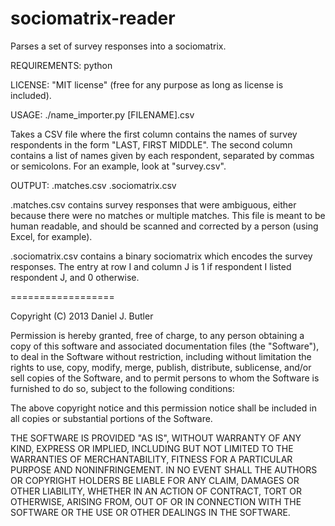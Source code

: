 sociomatrix-reader
==================

Parses a set of survey responses into a sociomatrix.

REQUIREMENTS:
python

LICENSE:
"MIT license" (free for any purpose as long as license is included).

USAGE:
./name_importer.py [FILENAME].csv

Takes a CSV file where the first column contains the names of survey respondents in the form "LAST, FIRST MIDDLE". The second column contains a list of names given by each respondent, separated by commas or semicolons. For an example, look at "survey.csv".

OUTPUT:
<FILENAME>.matches.csv
<FILENAME>.sociomatrix.csv
	
<FILENAME>.matches.csv contains survey responses that were ambiguous, either because there were no matches or multiple matches. This file is meant to be human readable, and should be scanned and corrected by a person (using Excel, for example).

<FILENAME>.sociomatrix.csv contains a binary sociomatrix which encodes the survey responses. The entry at row I and column J is 1 if respondent I listed respondent J, and 0 otherwise.
	
==================

Copyright (C) 2013 Daniel J. Butler

Permission is hereby granted, free of charge, to any person obtaining a copy of this software and associated documentation files (the "Software"), to deal in the Software without restriction, including without limitation the rights to use, copy, modify, merge, publish, distribute, sublicense, and/or sell copies of the Software, and to permit persons to whom the Software is furnished to do so, subject to the following conditions:

The above copyright notice and this permission notice shall be included in all copies or substantial portions of the Software.

THE SOFTWARE IS PROVIDED "AS IS", WITHOUT WARRANTY OF ANY KIND, EXPRESS OR IMPLIED, INCLUDING BUT NOT LIMITED TO THE WARRANTIES OF MERCHANTABILITY, FITNESS FOR A PARTICULAR PURPOSE AND NONINFRINGEMENT. IN NO EVENT SHALL THE AUTHORS OR COPYRIGHT HOLDERS BE LIABLE FOR ANY CLAIM, DAMAGES OR OTHER LIABILITY, WHETHER IN AN ACTION OF CONTRACT, TORT OR OTHERWISE, ARISING FROM, OUT OF OR IN CONNECTION WITH THE SOFTWARE OR THE USE OR OTHER DEALINGS IN THE SOFTWARE.